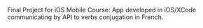 Final Project for iOS Mobile Course:
App developed in iOS/XCode communicating by API to verbs conjugation in French.
